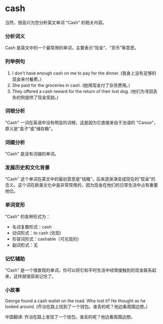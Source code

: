 # cash

当然，很高兴为您分析英文单词 "Cash" 的相关内容。

  

### 分析词义

  

Cash 是英文中的一个最常用的单词，主要表示“现金”、“货币”等意思。

  

### 列举例句

  

1.  I don't have enough cash on me to pay for the dinner. (我身上没有足够的现金来付餐费。)
2.  She paid for the groceries in cash. (她用现金付了杂货费用。)
3.  They offered a cash reward for the return of their lost dog. (他们为寻回丢失的狗提供了现金奖励。)

  

### 词根分析

  

"Cash" 一词在英语中没有明显的词根，这是因为它直接来自于法语的 "Caisse"，原义是“盒子”或“储存箱”。

  

### 词缀分析

  

"Cash" 是没有词缀的单词。

  

### 发展历史和文化背景

  

"Cash" 这个单词在英文中的最初意思是“钱箱”，后来逐渐演变成现在的“现金”的含义。这个词在欧美文化中是非常常用的，因为现金在他们的日常生活中占有重要地位。

  

### 单词变形

  

"Cash" 的各种形式为：

  

*   名词复数形式：cash
*   动词形式：to cash (兑现)
*   形容词形式：cashable（可兑现的）
*   副词形式：无

  

### 记忆辅助

  

"Cash" 是一个很直观的单词，你可以将它和平时生活中经常接触到的现金联系起来，这样就很容易记住了。

  

### 小故事

  

George found a cash wallet on the road. Who lost it? He thought as he looked around. (乔治在路上找到了一个钱包。谁丢的呢？他边看周围边想。)

  

中国翻译: 乔治在路上发现了一个钱包。谁丢的呢？他边看周围边想。
